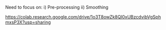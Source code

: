 Need to focus on:
i) Pre-processing
ii) Smoothing


https://colab.research.google.com/drive/1o3T8owZk8QI0xUBzcdvibVgSphmxsP3X?usp=sharing
